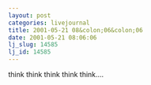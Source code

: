 ```yaml
---
layout: post
categories: livejournal
title: 2001-05-21 08&colon;06&colon;06
date: 2001-05-21 08:06:06
lj_slug: 14585
lj_id: 14585
---
```

think think think think think....

